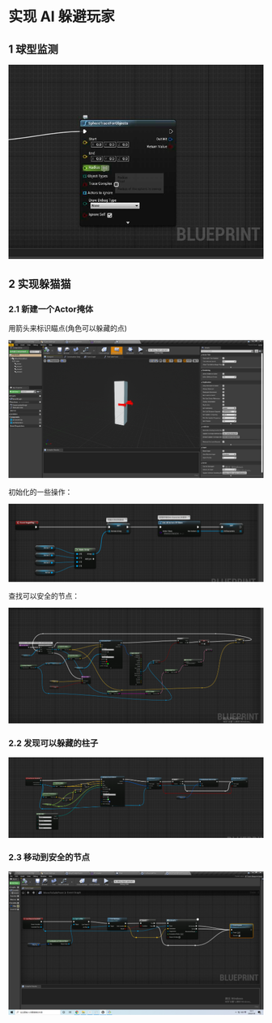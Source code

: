 # 实现 AI 躲避玩家

## 1 球型监测

![image-20200708104025213](./images/image-20200708104025213.png)

## 2 实现躲猫猫

### 2.1 新建一个Actor掩体

用箭头来标识瞄点(角色可以躲藏的点)

![image-20200708173948259](./images/image-20200708173948259.png)

初始化的一些操作：

![image-20200708174134677](./images/image-20200708174134677.png)

查找可以安全的节点：

![image-20200708174350295](./images/image-20200708174350295.png)

### 2.2 发现可以躲藏的柱子

![image-20200708180904726](./images/image-20200708180904726.png)

### 2.3 移动到安全的节点

![image-20200708181128432](./images/image-20200708181128432.png)

